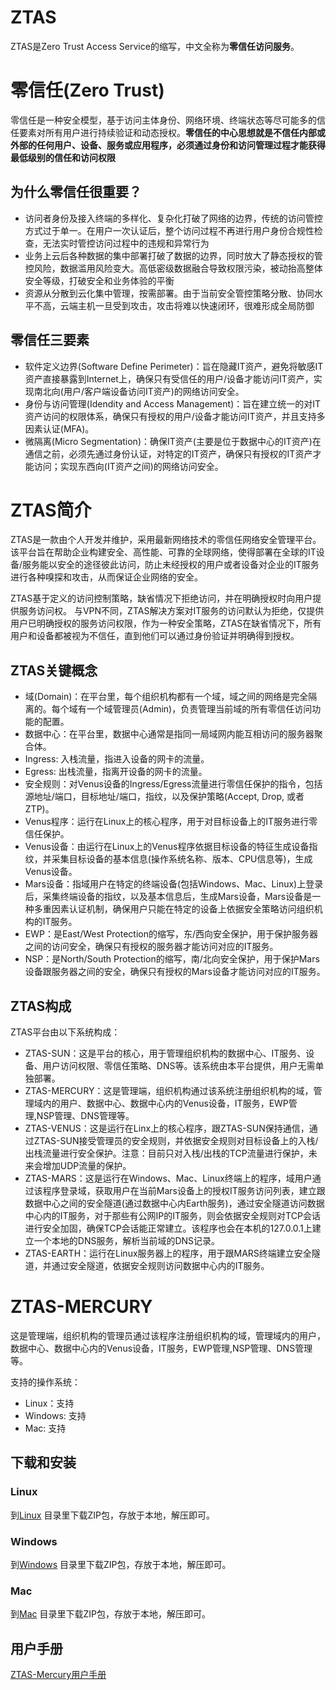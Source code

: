 # ZTAS
ZTAS是Zero Trust Access Service的缩写，中文全称为**零信任访问服务**。

# 零信任(Zero Trust)

零信任是一种安全模型，基于访问主体身份、网络环境、终端状态等尽可能多的信任要素对所有用户进行持续验证和动态授权。**零信任的中心思想就是不信任内部或外部的任何用户、设备、服务或应用程序，必须通过身份和访问管理过程才能获得最低级别的信任和访问权限**

## 为什么零信任很重要？

* 访问者身份及接入终端的多样化、复杂化打破了网络的边界，传统的访问管控方式过于单一。在用户一次认证后，整个访问过程不再进行用户身份合规性检查，无法实时管控访问过程中的违规和异常行为
* 业务上云后各种数据的集中部署打破了数据的边界，同时放大了静态授权的管控风险，数据滥用风险变大。高低密级数据融合导致权限污染，被动抬高整体安全等级，打破安全和业务体验的平衡
* 资源从分散到云化集中管理，按需部署。由于当前安全管控策略分散、协同水平不高，云端主机一旦受到攻击，攻击将难以快速闭环，很难形成全局防御

## 零信任三要素

* 软件定义边界(Software Define Perimeter)：旨在隐藏IT资产，避免将敏感IT资产直接暴露到Internet上，确保只有受信任的用户/设备才能访问IT资产，实现南北向(用户/客户端设备访问IT资产)的网络访问安全。
* 身份与访问管理(Idendity and Access Management)：旨在建立统一的对IT资产访问的权限体系，确保只有授权的用户/设备才能访问IT资产，并且支持多因素认证(MFA)。
* 微隔离(Micro Segmentation)：确保IT资产(主要是位于数据中心的IT资产)在通信之前，必须先通过身份认证，对特定的IT资产，确保只有授权的IT资产才能访问；实现东西向(IT资产之间)的网络访问安全。

# ZTAS简介

ZTAS是一款由个人开发并维护，采用最新网络技术的零信任网络安全管理平台。该平台旨在帮助企业构建安全、高性能、可靠的全球网络，使得部署在全球的IT设备/服务能以安全的途径彼此访问，防止未经授权的用户或者设备对企业的IT服务进行各种嗅探和攻击，从而保证企业网络的安全。

ZTAS基于定义的访问控制策略，缺省情况下拒绝访问，并在明确授权时向用户提供服务访问权。 与VPN不同，ZTAS解决方案对IT服务的访问默认为拒绝，仅提供用户已明确授权的服务访问权限，作为一种安全策略，ZTAS在缺省情况下，所有用户和设备都被视为不信任，直到他们可以通过身份验证并明确得到授权。

## ZTAS关键概念
* 域(Domain)：在平台里，每个组织机构都有一个域，域之间的网络是完全隔离的。每个域有一个域管理员(Admin)，负责管理当前域的所有零信任访问功能的配置。
* 数据中心：在平台里，数据中心通常是指同一局域网内能互相访问的服务器聚合体。
* Ingress: 入栈流量，指进入设备的网卡的流量。
* Egress: 出栈流量，指离开设备的网卡的流量。
* 安全规则：对Venus设备的Ingress/Egress流量进行零信任保护的指令，包括源地址/端口，目标地址/端口，指纹，以及保护策略(Accept, Drop, 或者ZTP)。
* Venus程序：运行在Linux上的核心程序，用于对目标设备上的IT服务进行零信任保护。
* Venus设备：由运行在Linux上的Venus程序依据目标设备的特征生成设备指纹，并采集目标设备的基本信息(操作系统名称、版本、CPU信息等)，生成Venus设备。
* Mars设备：指域用户在特定的终端设备(包括Windows、Mac、Linux)上登录后，采集终端设备的指纹，以及基本信息后，生成Mars设备，Mars设备是一种多重因素认证机制，确保用户只能在特定的设备上依据安全策略访问组织机构的IT服务。
* EWP：是East/West Protection的缩写，东/西向安全保护，用于保护服务器之间的访问安全，确保只有授权的服务器才能访问对应的IT服务。
* NSP：是North/South Protection的缩写，南/北向安全保护，用于保护Mars设备跟服务器之间的安全，确保只有授权的Mars设备才能访问对应的IT服务。

## ZTAS构成

ZTAS平台由以下系统构成：
* ZTAS-SUN：这是平台的核心，用于管理组织机构的数据中心、IT服务、设备、用户访问权限、零信任策略、DNS等。该系统由本平台提供，用户无需单独部署。
* ZTAS-MERCURY：这是管理端，组织机构通过该系统注册组织机构的域，管理域内的用户、数据中心、数据中心内的Venus设备，IT服务，EWP管理,NSP管理、DNS管理等。
* ZTAS-VENUS：这是运行在Linx上的核心程序，跟ZTAS-SUN保持通信，通过ZTAS-SUN接受管理员的安全规则，并依据安全规则对目标设备上的入栈/出栈流量进行安全保护。注意：目前只对入栈/出栈的TCP流量进行保护，未来会增加UDP流量的保护。
* ZTAS-MARS：这是运行在Windows、Mac、Linux终端上的程序，域用户通过该程序登录域，获取用户在当前Mars设备上的授权IT服务访问列表，建立跟数据中心之间的安全隧道(通过数据中心内Earth服务)，通过安全隧道访问数据中心内的IT服务，对于那些有公网IP的IT服务，则会依据安全规则对TCP会话进行安全加固，确保TCP会话能正常建立。该程序也会在本机的127.0.0.1上建立一个本地的DNS服务，解析当前域的DNS记录。
* ZTAS-EARTH：运行在Linux服务器上的程序，用于跟MARS终端建立安全隧道，并通过安全隧道，依据安全规则访问数据中心内的IT服务。

# ZTAS-MERCURY
这是管理端，组织机构的管理员通过该程序注册组织机构的域，管理域内的用户，数据中心、数据中心内的Venus设备，IT服务，EWP管理,NSP管理、DNS管理等。

支持的操作系统：
* Linux：支持
* Windows: 支持
* Mac: 支持

## 下载和安装

### Linux
到[Linux](https://github.com/kaidunztas/ztas-mercury/tree/main/linux) 目录里下载ZIP包，存放于本地，解压即可。

### Windows
到[Windows](https://github.com/kaidunztas/ztas-mercury/tree/main/windows) 目录里下载ZIP包，存放于本地，解压即可。

### Mac
到[Mac](https://github.com/kaidunztas/ztas-mercury/tree/main/darwin) 目录里下载ZIP包，存放于本地，解压即可。

## 用户手册
[ZTAS-Mercury用户手册](https://github.com/kaidunztas/ztas-mercury#readme)